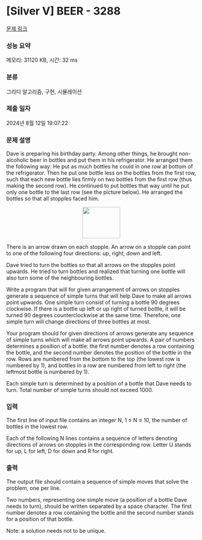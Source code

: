 # [Silver V] BEER - 3288 

[문제 링크](https://www.acmicpc.net/problem/3288) 

### 성능 요약

메모리: 31120 KB, 시간: 32 ms

### 분류

그리디 알고리즘, 구현, 시뮬레이션

### 제출 일자

2024년 8월 12일 19:07:22

### 문제 설명

<p>Dave is preparing his birthday party. Among other things, he brought non-alcoholic beer in bottles and put them in his refrigerator. He arranged them the following way: He put as much bottles he could in one row at bottom of the refrigerator. Then he put one bottle less on the bottles from the first row, such that each new bottle lies firmly on two bottles from the first row (thus making the second row). He continued to put bottles that way until he put only one bottle to the last row (see the picture below). He arranged the bottles so that all stopples faced him.</p>

<p style="text-align: center;"><img alt="" src="https://upload.acmicpc.net/adcdfe57-f6c9-432c-b721-4f579b762ad3/-/preview/" style="width: 100px; height: 83px;"></p>

<p>There is an arrow drawn on each stopple. An arrow on a stopple can point to one of the following four directions: up, right, down and left.</p>

<p>Dave tried to turn the bottles so that all arrows on the stopples point upwards. He tried to turn bottles and realized that turning one bottle will also turn some of the neighbouring bottles.</p>

<p>Write a program that will for given arrangement of arrows on stopples generate a sequence of simple turns that will help Dave to make all arrows point upwards. One simple turn consist of turning a bottle 90 degrees clockwise. If there is a bottle up left or up right of turned bottle, it will be turned 90 degrees counterclockwise at the same time. Therefore, one simple turn will change directions of three bottles at most.</p>

<p>Your program should for given directions of arrows generate any sequence of simple turns which will make all arrows point upwards. A pair of numbers determines a position of a bottle: the first number denotes a row containing the bottle, and the second number denotes the position of the bottle in the row. Rows are numbered from the bottom to the top (the lowest row is numbered by 1), and bottles in a row are numbered from left to right (the leftmost bottle is numbered by 1).</p>

<p>Each simple turn is determined by a position of a bottle that Dave needs to turn. Total number of simple turns should not exceed 1000.</p>

### 입력 

 <p>The first line of input file contains an integer N, 1 ≤ N ≤ 10, the number of bottles in the lowest row.</p>

<p>Each of the following N lines contains a sequence of letters denoting directions of arrows on stopples in the corresponding row. Letter U stands for up, L for left, D for down and R for right.</p>

### 출력 

 <p>The output file should contain a sequence of simple moves that solve the problem, one per line.</p>

<p>Two numbers, representing one simple move (a position of a bottle Dave needs to turn), should be written separated by a space character. The first number denotes a row containing the bottle and the second number stands for a position of that bottle.</p>

<p>Note: a solution needs not to be unique.</p>

